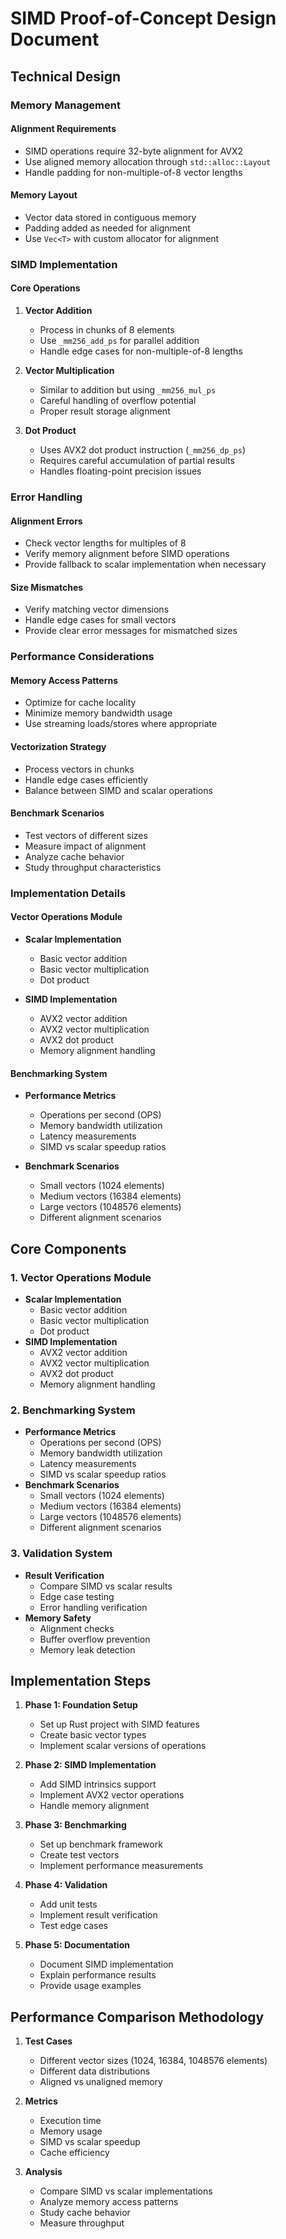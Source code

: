 # SIMD Proof-of-Concept Design Document

## Technical Design

### Memory Management

#### Alignment Requirements

- SIMD operations require 32-byte alignment for AVX2
- Use aligned memory allocation through `std::alloc::Layout`
- Handle padding for non-multiple-of-8 vector lengths

#### Memory Layout

- Vector data stored in contiguous memory
- Padding added as needed for alignment
- Use `Vec<T>` with custom allocator for alignment

### SIMD Implementation

#### Core Operations

1. **Vector Addition**
   - Process in chunks of 8 elements
   - Use `_mm256_add_ps` for parallel addition
   - Handle edge cases for non-multiple-of-8 lengths

2. **Vector Multiplication**
   - Similar to addition but using `_mm256_mul_ps`
   - Careful handling of overflow potential
   - Proper result storage alignment

3. **Dot Product**
   - Uses AVX2 dot product instruction (`_mm256_dp_ps`)
   - Requires careful accumulation of partial results
   - Handles floating-point precision issues

### Error Handling

#### Alignment Errors

- Check vector lengths for multiples of 8
- Verify memory alignment before SIMD operations
- Provide fallback to scalar implementation when necessary

#### Size Mismatches

- Verify matching vector dimensions
- Handle edge cases for small vectors
- Provide clear error messages for mismatched sizes

### Performance Considerations

#### Memory Access Patterns

- Optimize for cache locality
- Minimize memory bandwidth usage
- Use streaming loads/stores where appropriate

#### Vectorization Strategy

- Process vectors in chunks
- Handle edge cases efficiently
- Balance between SIMD and scalar operations

#### Benchmark Scenarios

- Test vectors of different sizes
- Measure impact of alignment
- Analyze cache behavior
- Study throughput characteristics

### Implementation Details

#### Vector Operations Module

- **Scalar Implementation**
  - Basic vector addition
  - Basic vector multiplication
  - Dot product

- **SIMD Implementation**
  - AVX2 vector addition
  - AVX2 vector multiplication
  - AVX2 dot product
  - Memory alignment handling

#### Benchmarking System

- **Performance Metrics**
  - Operations per second (OPS)
  - Memory bandwidth utilization
  - Latency measurements
  - SIMD vs scalar speedup ratios

- **Benchmark Scenarios**
  - Small vectors (1024 elements)
  - Medium vectors (16384 elements)
  - Large vectors (1048576 elements)
  - Different alignment scenarios

## Core Components

### 1. Vector Operations Module

- **Scalar Implementation**
  - Basic vector addition
  - Basic vector multiplication
  - Dot product
- **SIMD Implementation**
  - AVX2 vector addition
  - AVX2 vector multiplication
  - AVX2 dot product
  - Memory alignment handling

### 2. Benchmarking System

- **Performance Metrics**
  - Operations per second (OPS)
  - Memory bandwidth utilization
  - Latency measurements
  - SIMD vs scalar speedup ratios
- **Benchmark Scenarios**
  - Small vectors (1024 elements)
  - Medium vectors (16384 elements)
  - Large vectors (1048576 elements)
  - Different alignment scenarios

### 3. Validation System

- **Result Verification**
  - Compare SIMD vs scalar results
  - Edge case testing
  - Error handling verification
- **Memory Safety**
  - Alignment checks
  - Buffer overflow prevention
  - Memory leak detection

## Implementation Steps

1. **Phase 1: Foundation Setup**
   - Set up Rust project with SIMD features
   - Create basic vector types
   - Implement scalar versions of operations

2. **Phase 2: SIMD Implementation**
   - Add SIMD intrinsics support
   - Implement AVX2 vector operations
   - Handle memory alignment

3. **Phase 3: Benchmarking**
   - Set up benchmark framework
   - Create test vectors
   - Implement performance measurements

4. **Phase 4: Validation**
   - Add unit tests
   - Implement result verification
   - Test edge cases

5. **Phase 5: Documentation**
   - Document SIMD implementation
   - Explain performance results
   - Provide usage examples

## Performance Comparison Methodology

1. **Test Cases**
   - Different vector sizes (1024, 16384, 1048576 elements)
   - Different data distributions
   - Aligned vs unaligned memory

2. **Metrics**
   - Execution time
   - Memory usage
   - SIMD vs scalar speedup
   - Cache efficiency

3. **Analysis**
   - Compare SIMD vs scalar implementations
   - Analyze memory access patterns
   - Study cache behavior
   - Measure throughput
